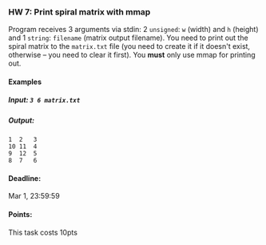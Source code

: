 ### HW 7: Print spiral matrix with mmap


Program receives 3 arguments via stdin: 2 `unsigned`: `w` (width) and `h` (height) and 1 `string`: `filename` (matrix output filename).
You need to print out the spiral matrix to the `matrix.txt` file (you need to create it if it doesn't exist, otherwise – you need to clear it first). You **must** only use mmap for printing out.

#### Examples
##### Input: `3 6 matrix.txt`
##### Output:
`1  2   3` \
`10 11  4` \
`9  12  5` \
`8  7   6`

#### Deadline:
Mar 1, 23:59:59

#### Points:
This task costs 10pts
